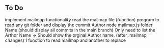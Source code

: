 ## To Do

implement mailmap functionality
read the mailmap file (function)
program to read any git folder and display the commit Author
node mailmap.js folder Name (should display all commits in the main branch)
Only need to list the Arthor Name -> Should show the orginal Author name. (after .mailmap changes)
1 function to read mailmap and another to replace
